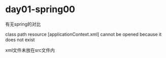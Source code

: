 # day01-spring00
有无spring的对比

class path resource [applicationContext.xml] cannot be opened because it does not exist

xml文件未放在src文件内
